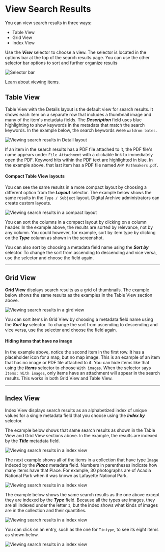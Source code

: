 # View Search Results

You can view search results in three ways:

- Table View
- Grid View
- Index View

Use the **_View_** selector to choose a view. The selector is located in the options bar at the top of
the search results page. You can use the other selector bar options to sort and further organize results

![Selector bar](viewing-search-results-1.jpg)

[Learn about viewing items.](../viewing-items)

## Table View

Table View with the Details layout is the default view for search results. It shows each item on 
a separate row that includes a thumbnail image and many of the item's metadata fields. The
**_Description_** field uses blue highlighting to show keywords in the metadata that match the
search keywords. In the example below, the search keywords were `waldron bates`.

![Viewing search results in Detail layout](viewing-search-results-3.jpg)

If an item in the search results has a PDF file attached to it, the PDF file's name appears under
`File Attachment` with a clickable link to immediately open the PDF. Keyword hits within the
PDF text are highlighted in blue. In the example above, that last item has a PDF file named
`ANP Pathmakers.pdf`.

#### Compact Table View layouts

You can see the same results in a more compact layout by choosing a different option from the **_Layout_** selector.
The example below shows the same results in the `Type / Subject` layout. Digital Archive administrators can create custom layouts. 

![Viewing search results in a compact layout](viewing-search-results-4.jpg)

You can sort the columns in a compact layout by clicking on a column header. In the example above, the
results are sorted by relevance, not by any column. You could however, for example, sort by item type by
clicking on the **_Type_** column as shown in the screenshot.

You can also sort by choosing a metadata field
name using the **_Sort by_** selector. To change the sort from ascending to descending and vice versa,
use the selector and choose the field again.

---

## Grid View

**Grid View** displays search results as a grid of thumbnails. The example below shows the same results
as the examples in the Table View section above.

![Viewing search results in a gird view](viewing-search-results-5.jpg)

You can  sort items in Grid View by choosing a metadata field name using the **_Sort by_** selector.
To change the sort from ascending to descending and vice versa, use the selector and choose the field again.

#### Hiding items that have no image

In the example above, notice the second item in the first row. It has a placeholder icon for
a map, but no map image. This is an example of an item that has no image or PDF file attached to it. You
can hide items like that using the **_Items_** selector to choose
`With images`. When the selector says `Items: With images`, only items have an attachment will appear in
the search results. This works in both Grid View and Table View.

---

## Index View

Index View displays search results as an alphabetized index of unique values for a single metadata field that you choose
using the **_Index by_** selector.

The example below shows that same search results as shown in the Table View and Grid View sections above. In the 
example, the results are indexed by the **_Title_** metadata field.

![Viewing search results in a index view](viewing-search-results-6.jpg)

The next example shows all of the items in a collection that have type `Image` indexed by the **_Place_** metadata field.
Numbers in parentheses indicate how many items have that Place. For example, 30 photographs are of Acadia
National Park when it was known as Lafayette National Park.

![Viewing search results in a index view](viewing-search-results-7.jpg)

The example below shows the same search results as the one above except they are indexed by the **_Type_** field.
Because all the types are images, they are all indexed under the letter `I`, but the index shows what kinds of
images are in the collection and their quantities.

![Viewing search results in a index view](viewing-search-results-8.jpg)

 You can click on an entry, such as the one for `Tintype`, to see its eight items as shown below.

![Viewing search results in a index view](viewing-search-results-9.jpg)
